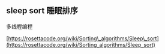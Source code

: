 ## sleep sort 睡眠排序

多线程编程

[https://rosettacode.org/wiki/Sorting\_algorithms/Sleep\_sort](https://rosettacode.org/wiki/Sorting_algorithms/Sleep_sort)


